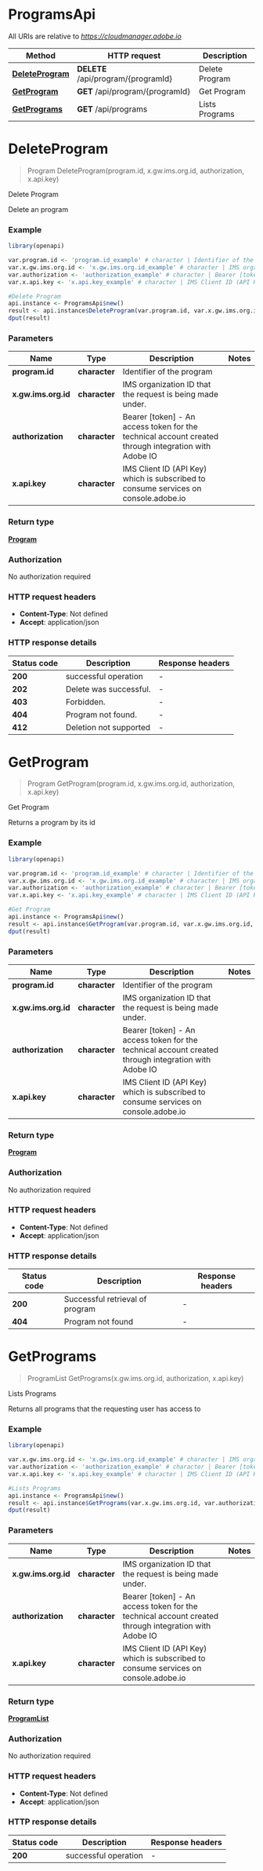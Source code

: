 # ProgramsApi

All URIs are relative to *https://cloudmanager.adobe.io*

Method | HTTP request | Description
------------- | ------------- | -------------
[**DeleteProgram**](ProgramsApi.md#DeleteProgram) | **DELETE** /api/program/{programId} | Delete Program
[**GetProgram**](ProgramsApi.md#GetProgram) | **GET** /api/program/{programId} | Get Program
[**GetPrograms**](ProgramsApi.md#GetPrograms) | **GET** /api/programs | Lists Programs


# **DeleteProgram**
> Program DeleteProgram(program.id, x.gw.ims.org.id, authorization, x.api.key)

Delete Program

Delete an program

### Example
```R
library(openapi)

var.program.id <- 'program.id_example' # character | Identifier of the program
var.x.gw.ims.org.id <- 'x.gw.ims.org.id_example' # character | IMS organization ID that the request is being made under.
var.authorization <- 'authorization_example' # character | Bearer [token] - An access token for the technical account created through integration with Adobe IO
var.x.api.key <- 'x.api.key_example' # character | IMS Client ID (API Key) which is subscribed to consume services on console.adobe.io

#Delete Program
api.instance <- ProgramsApi$new()
result <- api.instance$DeleteProgram(var.program.id, var.x.gw.ims.org.id, var.authorization, var.x.api.key)
dput(result)
```

### Parameters

Name | Type | Description  | Notes
------------- | ------------- | ------------- | -------------
 **program.id** | **character**| Identifier of the program | 
 **x.gw.ims.org.id** | **character**| IMS organization ID that the request is being made under. | 
 **authorization** | **character**| Bearer [token] - An access token for the technical account created through integration with Adobe IO | 
 **x.api.key** | **character**| IMS Client ID (API Key) which is subscribed to consume services on console.adobe.io | 

### Return type

[**Program**](Program.md)

### Authorization

No authorization required

### HTTP request headers

 - **Content-Type**: Not defined
 - **Accept**: application/json

### HTTP response details
| Status code | Description | Response headers |
|-------------|-------------|------------------|
| **200** | successful operation |  -  |
| **202** | Delete was successful. |  -  |
| **403** | Forbidden. |  -  |
| **404** | Program not found. |  -  |
| **412** | Deletion not supported |  -  |

# **GetProgram**
> Program GetProgram(program.id, x.gw.ims.org.id, authorization, x.api.key)

Get Program

Returns a program by its id

### Example
```R
library(openapi)

var.program.id <- 'program.id_example' # character | Identifier of the program
var.x.gw.ims.org.id <- 'x.gw.ims.org.id_example' # character | IMS organization ID that the request is being made under.
var.authorization <- 'authorization_example' # character | Bearer [token] - An access token for the technical account created through integration with Adobe IO
var.x.api.key <- 'x.api.key_example' # character | IMS Client ID (API Key) which is subscribed to consume services on console.adobe.io

#Get Program
api.instance <- ProgramsApi$new()
result <- api.instance$GetProgram(var.program.id, var.x.gw.ims.org.id, var.authorization, var.x.api.key)
dput(result)
```

### Parameters

Name | Type | Description  | Notes
------------- | ------------- | ------------- | -------------
 **program.id** | **character**| Identifier of the program | 
 **x.gw.ims.org.id** | **character**| IMS organization ID that the request is being made under. | 
 **authorization** | **character**| Bearer [token] - An access token for the technical account created through integration with Adobe IO | 
 **x.api.key** | **character**| IMS Client ID (API Key) which is subscribed to consume services on console.adobe.io | 

### Return type

[**Program**](Program.md)

### Authorization

No authorization required

### HTTP request headers

 - **Content-Type**: Not defined
 - **Accept**: application/json

### HTTP response details
| Status code | Description | Response headers |
|-------------|-------------|------------------|
| **200** | Successful retrieval of program |  -  |
| **404** | Program not found |  -  |

# **GetPrograms**
> ProgramList GetPrograms(x.gw.ims.org.id, authorization, x.api.key)

Lists Programs

Returns all programs that the requesting user has access to

### Example
```R
library(openapi)

var.x.gw.ims.org.id <- 'x.gw.ims.org.id_example' # character | IMS organization ID that the request is being made under.
var.authorization <- 'authorization_example' # character | Bearer [token] - An access token for the technical account created through integration with Adobe IO
var.x.api.key <- 'x.api.key_example' # character | IMS Client ID (API Key) which is subscribed to consume services on console.adobe.io

#Lists Programs
api.instance <- ProgramsApi$new()
result <- api.instance$GetPrograms(var.x.gw.ims.org.id, var.authorization, var.x.api.key)
dput(result)
```

### Parameters

Name | Type | Description  | Notes
------------- | ------------- | ------------- | -------------
 **x.gw.ims.org.id** | **character**| IMS organization ID that the request is being made under. | 
 **authorization** | **character**| Bearer [token] - An access token for the technical account created through integration with Adobe IO | 
 **x.api.key** | **character**| IMS Client ID (API Key) which is subscribed to consume services on console.adobe.io | 

### Return type

[**ProgramList**](programList.md)

### Authorization

No authorization required

### HTTP request headers

 - **Content-Type**: Not defined
 - **Accept**: application/json

### HTTP response details
| Status code | Description | Response headers |
|-------------|-------------|------------------|
| **200** | successful operation |  -  |

